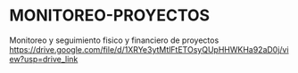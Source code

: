# MONITOREO-PROYECTOS
 Monitoreo y seguimiento fisico y financiero de proyectos
 https://drive.google.com/file/d/1XRYe3ytMtlFtETOsyQUpHHWKHa92aD0j/view?usp=drive_link
